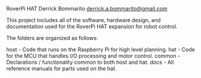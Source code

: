 RoverPi HAT
Derrick Bommarito <derrick.a.bommarito@gmail.com>

This project includes all of the software, hardware design, and documentation
used for the RoverPi HAT expansion for robot control.

The folders are organized as follows:

host - Code that runs on the Raspberry Pi for high level planning.
hat - Code for the MCU that handles I/O processing and motor control.
common - Declarations / functionality common to both host and hat.
docs - All reference manuals for parts used on the hat.
